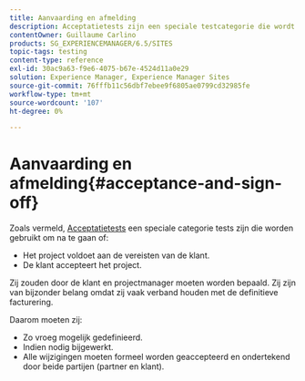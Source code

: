 ```yaml
---
title: Aanvaarding en afmelding
description: Acceptatietests zijn een speciale testcategorie die wordt gebruikt om te controleren of het project aan de vereisten van de klant voldoet en of de klant het project accepteert
contentOwner: Guillaume Carlino
products: SG_EXPERIENCEMANAGER/6.5/SITES
topic-tags: testing
content-type: reference
exl-id: 30ac9a63-f9e6-4075-b67e-4524d11a0e29
solution: Experience Manager, Experience Manager Sites
source-git-commit: 76fffb11c56dbf7ebee9f6805ae0799cd32985fe
workflow-type: tm+mt
source-wordcount: '107'
ht-degree: 0%

---
```


# Aanvaarding en afmelding{#acceptance-and-sign-off}

Zoals vermeld, [Acceptatietests](/help/sites-developing/planning.md) een speciale categorie tests zijn die worden gebruikt om na te gaan of:

* Het project voldoet aan de vereisten van de klant.
* De klant accepteert het project.

Zij zouden door de klant en projectmanager moeten worden bepaald. Zij zijn van bijzonder belang omdat zij vaak verband houden met de definitieve facturering.

Daarom moeten zij:

* Zo vroeg mogelijk gedefinieerd.
* Indien nodig bijgewerkt.
* Alle wijzigingen moeten formeel worden geaccepteerd en ondertekend door beide partijen (partner en klant).
